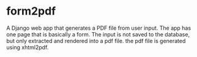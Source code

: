 # form2pdf
A Django web app that generates a PDF file from user input.
The app has one page that is basically a form.
The input is not saved to the database, but only extracted and rendered into a pdf file.
the pdf file is generated using xhtml2pdf.
